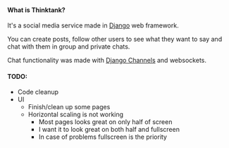 #### What is Thinktank?


It's a social media service made in 
[Django][django] 
web framework.


You can create posts, follow other users
to see what they want to say and chat with them 
in group and private chats.


Chat functionality was made with 
[Django Channels][channels] 
and websockets.


#### TODO:


* Code cleanup
* UI
    * Finish/clean up some pages
    * Horizontal scaling is not working
        * Most pages looks great on only half of screen
        * I want it to look great on both half and fullscreen
        * In case of problems fullscreen is the priority



[django]: https://www.djangoproject.com/
[channels]: https://channels.readthedocs.io/en/stable/
